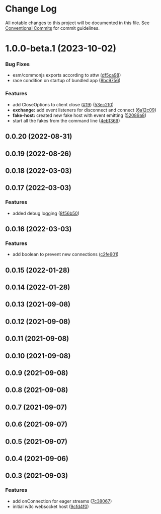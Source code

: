 # Change Log

All notable changes to this project will be documented in this file.
See [Conventional Commits](https://conventionalcommits.org) for commit guidelines.

# 1.0.0-beta.1 (2023-10-02)


### Bug Fixes

* esm/commonjs exports according to attw ([df5ca98](https://github.com/ilikejames/fakehost/commit/df5ca985aef0dcb9d139c3b1f2945d6396831f84))
* race condition on startup of bundled app ([8bc9756](https://github.com/ilikejames/fakehost/commit/8bc9756e2d9f2619f24f5b5a1fc1e9d40c68fded))


### Features

* add CloseOptions to client close ([#19](https://github.com/ilikejames/fakehost/issues/19)) ([53ec2f0](https://github.com/ilikejames/fakehost/commit/53ec2f01c039465506b6297068451fc60dbd2482))
* **exchange:** add event listeners for disconnect and connect ([6a12c09](https://github.com/ilikejames/fakehost/commit/6a12c091cc604a9372efcd8861479d4dde66d019))
* **fake-host:** created new fake host with event emitting ([52089a8](https://github.com/ilikejames/fakehost/commit/52089a88b7774258431808e0b83119968548515d))
* start all the fakes from the command line ([4eb1369](https://github.com/ilikejames/fakehost/commit/4eb136967f73e5b9b8e1ec77bcb6f9bc21bcb7ff))



## 0.0.20 (2022-08-31)



## 0.0.19 (2022-08-26)



## 0.0.18 (2022-03-03)



## 0.0.17 (2022-03-03)


### Features

* added debug logging ([8f56b50](https://github.com/ilikejames/fakehost/commit/8f56b504a32dcc4e818b7c46ed0ebdc234d3c2f0))



## 0.0.16 (2022-03-03)


### Features

* add boolean to prevent new connections ([c2fe601](https://github.com/ilikejames/fakehost/commit/c2fe601549515c5a9c90ce5417c632d54bac3293))



## 0.0.15 (2022-01-28)



## 0.0.14 (2022-01-28)



## 0.0.13 (2021-09-08)



## 0.0.12 (2021-09-08)



## 0.0.11 (2021-09-08)



## 0.0.10 (2021-09-08)



## 0.0.9 (2021-09-08)



## 0.0.8 (2021-09-08)



## 0.0.7 (2021-09-07)



## 0.0.6 (2021-09-07)



## 0.0.5 (2021-09-07)



## 0.0.4 (2021-09-06)



## 0.0.3 (2021-09-03)


### Features

* add onConnection for eager streams ([7c38067](https://github.com/ilikejames/fakehost/commit/7c38067bd273b4016655c70c90852187dca24756))
* initial w3c websocket host ([9cfd4f0](https://github.com/ilikejames/fakehost/commit/9cfd4f077f2a5a32bb1311decb97fa1b1fbf91b9))
